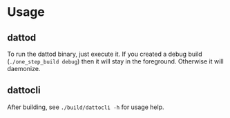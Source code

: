 # Usage

## dattod
To run the dattod binary, just execute it. If you created a debug build (`./one_step_build debug`) then it will stay in the foreground. Otherwise it will daemonize.
## dattocli
After building, see `./build/dattocli -h` for usage help.
